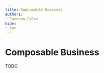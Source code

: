 ```yaml
---
title: Composable Business
authors:
- Jacobus Geluk
hide:
- toc
---
```

# Composable Business

TODO
